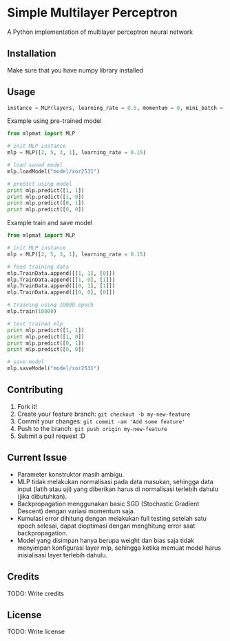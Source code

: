 # Simple Multilayer Perceptron

A Python implementation of multilayer perceptron neural network

## Installation

Make sure that you have numpy library installed

## Usage

```python
instance = MLP(layers, learning_rate = 0.5, momentum = 0, mini_batch = 1, print_batch_progress = False, full_testing_periode = 1, print_testing_detail = False, print_error_progress = False)
```

Example using pre-trained model
```python
from mlpmat import MLP

# init MLP instance
mlp = MLP([2, 5, 3, 1], learning_rate = 0.15)

# load saved model
mlp.loadModel("model/xor2531")

# predict using model
print mlp.predict([1, 1])
print mlp.predict([1, 0])
print mlp.predict([0, 1])
print mlp.predict([0, 0])

```

Example train and save model
```python
from mlpmat import MLP

# init MLP instance
mlp = MLP([2, 5, 3, 1], learning_rate = 0.15)

# feed training data
mlp.TrainData.append([[1, 1], [0]])
mlp.TrainData.append([[1, 0], [1]])
mlp.TrainData.append([[0, 1], [1]])
mlp.TrainData.append([[0, 0], [0]])

# training using 10000 epoch
mlp.train(10000)

# test trained mlp
print mlp.predict([1, 1])
print mlp.predict([1, 0])
print mlp.predict([0, 1])
print mlp.predict([0, 0])

# save model
mlp.saveModel("model/xor2531")

```

## Contributing

1. Fork it!
2. Create your feature branch: `git checkout -b my-new-feature`
3. Commit your changes: `git commit -am 'Add some feature'`
4. Push to the branch: `git push origin my-new-feature`
5. Submit a pull request :D

## Current Issue

- Parameter konstruktor masih ambigu.
- MLP tidak melakukan normalisasi pada data masukan, sehingga data input (latih atau uji) yang diberikan harus di normalisasi terlebih dahulu (jika dibutuhkan).
- Backpropagation menggunakan basic SGD (Stochastic Gradient Descent) dengan variasi momentum saja.
- Kumulasi error dihitung dengan melakukan full testing setelah satu epoch selesai, dapat dioptimasi dengan menghitung error saat backpropagation.
- Model yang disimpan hanya berupa weight dan bias saja tidak menyimpan konfigurasi layer mlp, sehingga ketika memuat model harus inisialisasi layer terlebih dahulu.

## Credits

TODO: Write credits

## License

TODO: Write license